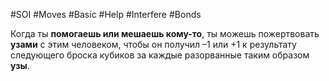 #SOI #Moves #Basic #Help #Interfere #Bonds 

Когда ты **помогаешь или мешаешь кому-то**, ты можешь пожертвовать **узами** с этим человеком, чтобы он получил –1 или +1 к результату следующего броска кубиков за каждые разорванные таким образом **узы**.